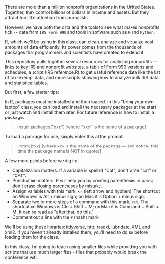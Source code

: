 There are more than a million nonprofit organizations in the United States. Together, they control billions of dollars in income and assets. But they attract too little attention from journalists.

However, we have both the data and the tools to see what makes nonprofits tick -- data from <code>IRS Form 990</code> and tools in software such as <code>R</code> and <code>Python</code>.

R, which we'll be using in this class, can clean, analyze and visualze vast amounts of data efficiently. Its power comes from the thousands of packages that programmers and scientists have created to extend it. 

This repository pulls together several resources for analyzing nonprofits -- links to key IRS and nonprofit websites, a table of Form 990 versions and schedules, a script (IRS reference.R) to get useful reference data like the list of tax-exempt data, and more scripts showing how to analyze bulk IRS data and statistical tables.

But first, a few starter tips:

In R, packages must be installed and then loaded. In this "bring your own laptop" class, you can load and install the necessary packages at the start or just watch and install them later. For future reference is how to install a package:

> install.packages("xxx")  [where "xxx" is the name of a package]

To load a package for use, simply enter this at the prompt:

> library(xxx) [where xxx is the name of the package -- and notice, this time the package name is NOT in quotes]

A few more points before we dig in:

* Capitalization matters. If a variable is spelled "Cat", don't write "cat" or "CAT". 
* Punctuation matters. R will help you by creating parentheses in pairs; don't erase closing parentheses by mistake.
* Assign variables with this mark, <code><-</code> (left arrow and hyphen). The shortcut on Windows is Alt + minus sign; on Mac it is Option + minus sign.
* Separate two or more steps of a command with this mark, <code>%>%</code>. The shortcut on Windows is Ctrl + Shift + M; on Mac it is Command + Shift + M. It can be read as "after that, do this."
* Comment out a line with the <code>#</code> (hash) mark

We'll be using these libraries: tidyverse, httr, readxl, lubridate, XML and xml2. If you haven't already installed them, you'll need to do so before loading them for the class.
  
In this class, I'm going to teach using smaller files while providing you with scripts that use much larger files - files that probably would break the conference wifi. 
  

  

  
  
 
  
  
